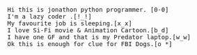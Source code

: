 <pre>Hi this is jonathon python programmer. [0-0]
I'm a lazy coder .[!_!]
My favourite job is sleeping.[x_x]
I love Si-Fi movie & Animation Cartoon.[b_d]
I have one GF and that is my Predator laptop.[w_w]
Ok this is enough for clue for FBI Dogs.[o_*]
</pre>

